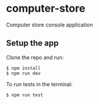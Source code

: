 # computer-store
Computer store console application

## Setup the app

Clone the repo and run:

```
$ npm install
$ npm run dev
```

To run tests in the terminal:

```
$ npm run test
```